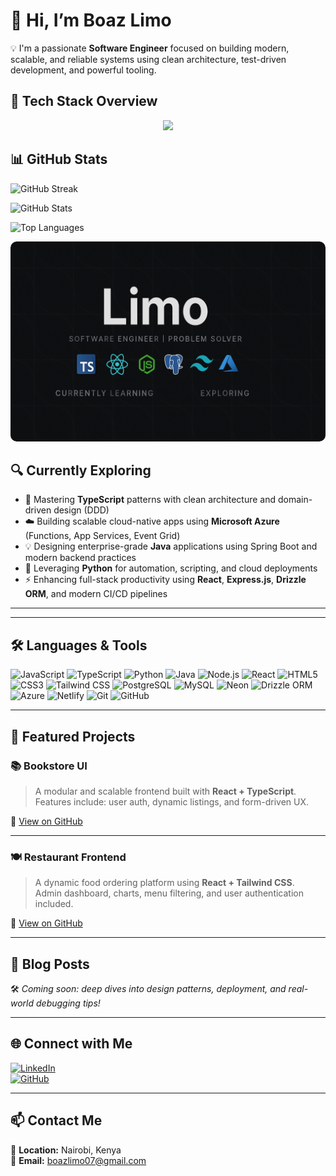 <!-- Banner with adjusted height -->

# 👋 Hi, I’m Boaz Limo

💡 I'm a passionate **Software Engineer** focused on building modern, scalable, and reliable systems using clean architecture, test-driven development, and powerful tooling.


## 📌 Tech Stack Overview

<p align="center">
  <img src="https://skillicons.dev/icons?i=ts,js,react,nodejs,python,java,tailwind,postgres,mysql,azure,vercel,netlify,git,github" />
</p>


## 📊 GitHub Stats

![GitHub Streak](https://github-readme-streak-stats-eight.vercel.app?user=LimoB&theme=tokyonight&hide_border=true)

![GitHub Stats](https://github-readme-stats.vercel.app/api?username=LimoB&show_icons=true&theme=tokyonight&hide_border=true)

![Top Languages](https://github-readme-stats.vercel.app/api/top-langs/?username=LimoB&layout=compact&theme=tokyonight&hide_border=true)


<p align="center">
  <img src="./banner.png" alt="Boaz Limo Banner" style="border-radius: 10px; width: 100%; height: 320px; object-fit: cover;" />
</p>



## 🔍 Currently Exploring

- 🧠 Mastering **TypeScript** patterns with clean architecture and domain-driven design (DDD)
- ☁️ Building scalable cloud-native apps using **Microsoft Azure** (Functions, App Services, Event Grid)
- 💡 Designing enterprise-grade **Java** applications using Spring Boot and modern backend practices
- 🐍 Leveraging **Python** for automation, scripting, and cloud deployments
- ⚡ Enhancing full-stack productivity using **React**, **Express.js**, **Drizzle ORM**, and modern CI/CD pipelines

---

<!-- ## 📈 Contribution Activity -->

<!-- ![Boaz Limo's GitHub Activity Graph](https://github-activity-graph.vercel.app/graph?username=LimoB&theme=tokyonight&hide_border=true) -->

---

## 🛠️ Languages & Tools

![JavaScript](https://img.shields.io/badge/-JavaScript-F7DF1E?style=for-the-badge&logo=javascript&logoColor=black)
![TypeScript](https://img.shields.io/badge/-TypeScript-007ACC?style=for-the-badge&logo=typescript&logoColor=white)
![Python](https://img.shields.io/badge/-Python-3776AB?style=for-the-badge&logo=python&logoColor=white)
![Java](https://img.shields.io/badge/-Java-007396?style=for-the-badge&logo=java&logoColor=white)
![Node.js](https://img.shields.io/badge/-Node.js-339933?style=for-the-badge&logo=node.js&logoColor=white)
![React](https://img.shields.io/badge/-React-61DAFB?style=for-the-badge&logo=react&logoColor=black)
![HTML5](https://img.shields.io/badge/-HTML5-E34F26?style=for-the-badge&logo=html5&logoColor=white)
![CSS3](https://img.shields.io/badge/-CSS3-1572B6?style=for-the-badge&logo=css3&logoColor=white)
![Tailwind CSS](https://img.shields.io/badge/-TailwindCSS-06B6D4?style=for-the-badge&logo=tailwindcss&logoColor=white)
![PostgreSQL](https://img.shields.io/badge/-PostgreSQL-4169E1?style=for-the-badge&logo=postgresql&logoColor=white)
![MySQL](https://img.shields.io/badge/-MySQL-4479A1?style=for-the-badge&logo=mysql&logoColor=white)
![Neon](https://img.shields.io/badge/-Neon-000000?style=for-the-badge&logo=neon&logoColor=white)
![Drizzle ORM](https://img.shields.io/badge/-Drizzle%20ORM-000?style=for-the-badge&logoColor=white)
![Azure](https://img.shields.io/badge/-Azure-0078D4?style=for-the-badge&logo=microsoftazure&logoColor=white)
![Netlify](https://img.shields.io/badge/-Netlify-00C7B7?style=for-the-badge&logo=netlify&logoColor=white)
![Git](https://img.shields.io/badge/-Git-F05032?style=for-the-badge&logo=git&logoColor=white)
![GitHub](https://img.shields.io/badge/-GitHub-181717?style=for-the-badge&logo=github&logoColor=white)

---

## 🚀 Featured Projects

### 📚 Bookstore UI

> A modular and scalable frontend built with **React + TypeScript**.  
> Features include: user auth, dynamic listings, and form-driven UX.

🔗 [View on GitHub](https://github.com/LimoB/bookstore-ui)

---

### 🍽️ Restaurant Frontend

> A dynamic food ordering platform using **React + Tailwind CSS**.  
> Admin dashboard, charts, menu filtering, and user authentication included.

🔗 [View on GitHub](https://github.com/LimoB/restaurant-frontend)

---

## 📰 Blog Posts

🛠️ _Coming soon: deep dives into design patterns, deployment, and real-world debugging tips!_

---

## 🌐 Connect with Me

[![LinkedIn](https://img.shields.io/badge/-LinkedIn-0077B5?style=for-the-badge&logo=linkedin&logoColor=white)](https://www.linkedin.com/in/boaz-limo-30752b310/)  
[![GitHub](https://img.shields.io/badge/-GitHub-181717?style=for-the-badge&logo=github&logoColor=white)](https://github.com/LimoB)

---

## 📫 Contact Me

📍 **Location:** Nairobi, Kenya  
📧 **Email:** boazlimo07@gmail.com
